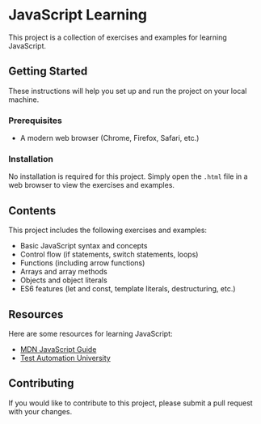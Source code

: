 # JavaScript Learning

This project is a collection of exercises and examples for learning JavaScript.

## Getting Started

These instructions will help you set up and run the project on your local machine.

### Prerequisites

- A modern web browser (Chrome, Firefox, Safari, etc.)

### Installation

No installation is required for this project. Simply open the `.html` file in a web browser to view the exercises and examples.

## Contents

This project includes the following exercises and examples:

- Basic JavaScript syntax and concepts
- Control flow (if statements, switch statements, loops)
- Functions (including arrow functions)
- Arrays and array methods
- Objects and object literals
- ES6 features (let and const, template literals, destructuring, etc.)

## Resources

Here are some resources for learning JavaScript:

- [MDN JavaScript Guide](https://developer.mozilla.org/en-US/docs/Web/JavaScript/Guide)
- [Test Automation University](https://testautomationu.applitools.com/learningpaths.html?id=javascript-web-ui-path)


## Contributing

If you would like to contribute to this project, please submit a pull request with your changes.
